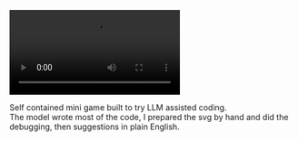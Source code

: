 ![demo](screenshots/screen_map_demo-resized.mp4)

Self contained mini game built to try LLM assisted coding.  
The model wrote most of the code, I prepared the svg by hand and did the debugging, then suggestions in plain English.
